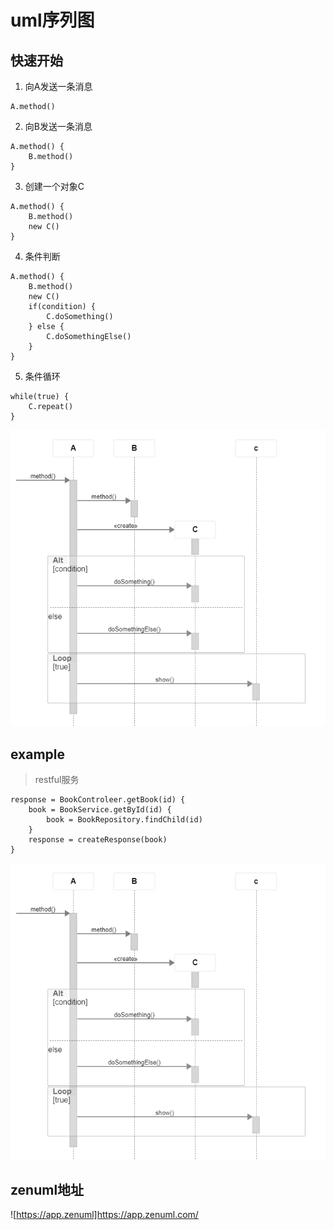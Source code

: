 # uml序列图

## 快速开始

1. 向A发送一条消息

```
A.method()
```

2. 向B发送一条消息

```
A.method() {
	B.method()
}
```

3. 创建一个对象C

```
A.method() {
	B.method()
	new C()
}
```

4. 条件判断

```
A.method() {
	B.method()
	new C()
	if(condition) {
		C.doSomething()
	} else {
		C.doSomethingElse()
	}
}
```

5. 条件循环

```
while(true) {
	C.repeat()
}
```
![zenuml1](/images/zenuml1.png)

## example

> restful服务

```
response = BookControleer.getBook(id) {
	book = BookService.getById(id) {
		book = BookRepository.findChild(id)
	}
	response = createResponse(book)
}
```

![zenuml2](/images/zenuml1.png)


## zenuml地址

![https://app.zenuml]https://app.zenuml.com/
